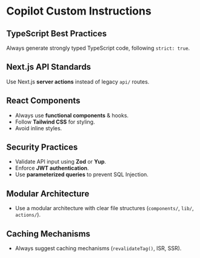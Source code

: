 # Copilot Custom Instructions

## TypeScript Best Practices
Always generate strongly typed TypeScript code, following `strict: true`.

## Next.js API Standards
Use Next.js **server actions** instead of legacy `api/` routes.

## React Components
- Always use **functional components** & hooks.
- Follow **Tailwind CSS** for styling.
- Avoid inline styles.

## Security Practices
- Validate API input using **Zod** or **Yup**.
- Enforce **JWT authentication**.
- Use **parameterized queries** to prevent SQL Injection.

## Modular Architecture
- Use a modular architecture with clear file structures (`components/`, `lib/`, `actions/`).

## Caching Mechanisms
- Always suggest caching mechanisms (`revalidateTag()`, ISR, SSR).
